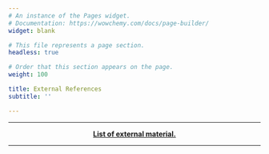 ```yaml
---
# An instance of the Pages widget.
# Documentation: https://wowchemy.com/docs/page-builder/
widget: blank

# This file represents a page section.
headless: true

# Order that this section appears on the page.
weight: 100

title: External References
subtitle: ''

---
```


---

<p style="text-align: center;"><b><a href="https://galapagos.netlify.app/external">List of external material.</a></b></p>

---
